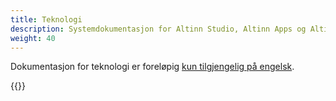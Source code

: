 ```yaml
---
title: Teknologi
description: Systemdokumentasjon for Altinn Studio, Altinn Apps og Altinn Platform.
weight: 40
---
```


Dokumentasjon for teknologi er foreløpig [kun tilgjengelig på engelsk](/technology/).

{{<children>}}